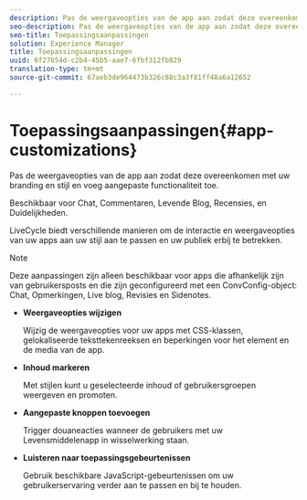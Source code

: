 ```yaml
---
description: Pas de weergaveopties van de app aan zodat deze overeenkomen met uw branding en stijl en voeg aangepaste functionaliteit toe.
seo-description: Pas de weergaveopties van de app aan zodat deze overeenkomen met uw branding en stijl en voeg aangepaste functionaliteit toe.
seo-title: Toepassingsaanpassingen
solution: Experience Manager
title: Toepassingsaanpassingen
uuid: 6f27654d-c2b4-45b5-aae7-6fbf312fb829
translation-type: tm+mt
source-git-commit: 67aeb3de964473b326c88c3a3f81ff48a6a12652

---
```



# Toepassingsaanpassingen{#app-customizations}

Pas de weergaveopties van de app aan zodat deze overeenkomen met uw branding en stijl en voeg aangepaste functionaliteit toe.

Beschikbaar voor Chat, Commentaren, Levende Blog, Recensies, en Duidelijkheden.

LiveCycle biedt verschillende manieren om de interactie en weergaveopties van uw apps aan uw stijl aan te passen en uw publiek erbij te betrekken.

>[!NOTE]
>
>Deze aanpassingen zijn alleen beschikbaar voor apps die afhankelijk zijn van gebruikersposts en die zijn geconfigureerd met een ConvConfig-object: Chat, Opmerkingen, Live blog, Revisies en Sidenotes.

* **Weergaveopties wijzigen**

   Wijzig de weergaveopties voor uw apps met CSS-klassen, gelokaliseerde teksttekenreeksen en beperkingen voor het element en de media van de app.

* **Inhoud markeren**

   Met stijlen kunt u geselecteerde inhoud of gebruikersgroepen weergeven en promoten.

* **Aangepaste knoppen toevoegen**

   Trigger douaneacties wanneer de gebruikers met uw Levensmiddelenapp in wisselwerking staan.

* **Luisteren naar toepassingsgebeurtenissen**

   Gebruik beschikbare JavaScript-gebeurtenissen om uw gebruikerservaring verder aan te passen en bij te houden.


